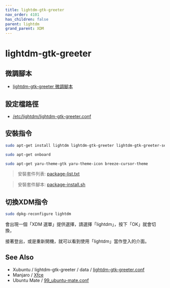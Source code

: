 ```yaml
---
title: lightdm-gtk-greeter
nav_order: 4101
has_children: false
parent: lightdm
grand_parent: XDM
---
```



# lightdm-gtk-greeter


## 微調腳本

* [lightdm-gtk-greeter 微調腳本](https://github.com/samwhelp/note-about-ubuntu/tree/gh-pages/_demo/adjustment/dm/lightdm/lightdm-gtk-greeter)


## 設定檔路徑

* [/etc/lightdm/lightdm-gtk-greeter.conf](https://github.com/samwhelp/note-about-ubuntu/blob/gh-pages/_demo/adjustment/dm/lightdm/lightdm-gtk-greeter/config/lightdm/lightdm-gtk-greeter/main/lightdm-gtk-greeter.conf)


## 安裝指令

``` sh
sudo apt-get install lightdm lightdm-gtk-greeter lightdm-gtk-greeter-settings
```

``` sh
sudo apt-get onboard
```

``` sh
sudo apt-get yaru-theme-gtk yaru-theme-icon breeze-cursor-theme
```

> 安裝套件列表: [package-list.txt](https://github.com/samwhelp/note-about-ubuntu/blob/gh-pages/_demo/adjustment/dm/lightdm/lightdm-gtk-greeter/)

> 安裝套件腳本: [package-install.sh](https://github.com/samwhelp/note-about-ubuntu/blob/gh-pages/_demo/adjustment/dm/lightdm/lightdm-gtk-greeter/package-install.sh)


## 切換XDM指令

``` sh
sudo dpkg-reconfigure lightdm
```

會出現一個「XDM 選單」提供選擇，請選擇「lightdm」，按下「OK」就會切換，

接著登出，或是重新開機，就可以看到使用「lightdm」當作登入的介面。


## See Also

* Xubuntu / lightdm-gtk-greeter / data / [lightdm-gtk-greeter.conf](https://github.com/Xubuntu/lightdm-gtk-greeter/blob/master/data/lightdm-gtk-greeter.conf)
* Manjaro / [Xfce](https://gitlab.manjaro.org/profiles-and-settings/iso-profiles/-/blob/master/manjaro/xfce/desktop-overlay/etc/lightdm/lightdm-gtk-greeter.conf)
* Ubuntu Mate / [99_ubuntu-mate.conf](https://github.com/ubuntu-mate/ubuntu-mate-artwork/blob/master/etc/lightdm/lightdm-gtk-greeter.conf.d/99_ubuntu-mate.conf)
